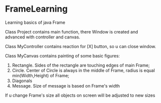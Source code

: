 # FrameLearning

Learning basics of java Frame

Class Project contains main function, there Window is created and advanced with controller and canvas.

Class MyController contains reaction for [X] button, so u can close window.

Class MyCanvas contains painting of some basic figures:
1) Rectangle. Sides of the rectangle are touching edges of main Frame;
2) Circle. Center of Circle is always in the middle of Frame, radius is equal min(Width,Height) of Frame;
3) Diagonals
4) Message. Size of message is based on Frame's width

If u change Frame's size all objects on screen will be adjusted to new sizes
